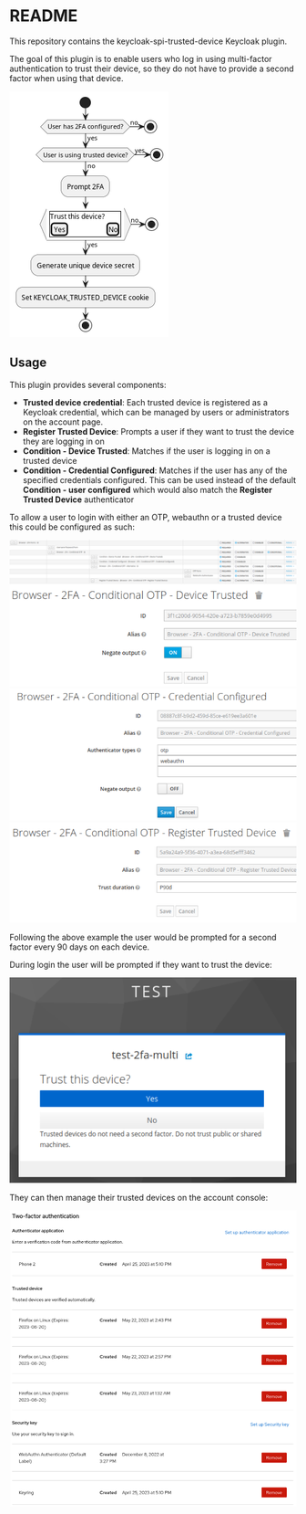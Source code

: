 # README

This repository contains the keycloak-spi-trusted-device Keycloak plugin.

The goal of this plugin is to enable users who log in using multi-factor authentication to trust
their device, so they do not have to provide a second factor when using that device.

![Authentication flow](doc/authentication-flow.png)

## Usage

This plugin provides several components:

* **Trusted device credential**: Each trusted device is registered as a Keycloak credential, which
  can be managed by users or administrators on the account page.
* **Register Trusted Device**: Prompts a user if they want to trust the device they are logging in
  on
* **Condition - Device Trusted**: Matches if the user is logging in on a trusted device
* **Condition - Credential Configured**: Matches if the user has any of the specified credentials
  configured. This can be used instead of the default **Condition - user configured** which would
  also match the **Register Trusted Device** authenticator

To allow a user to login with either an OTP, webauthn or a trusted device this could be configured
as such:

![](doc/browser-flow.png)
![](doc/condition-device-trusted.png)
![](doc/condition-credential-configured.png)
![](doc/register-trusted-device.png)

Following the above example the user would be prompted for a second factor every 90 days on each
device.

During login the user will be prompted if they want to trust the device:

![](doc/login-trust-device.png)

They can then manage their trusted devices on the account console:

![](doc/account-console.png)
